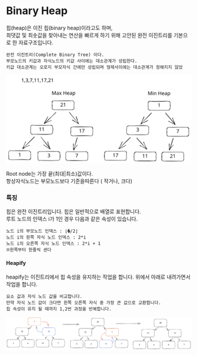 # Binary Heap

힙(heap)은 이진 힙(binary heap)이라고도 하며, \
최댓값 및 최솟값을 찾아내는 연산을 빠르게 하기 위해 고안된 완전 이진트리를 기본으로 한 자료구조입니다.

```
완전 이진트리(Complete Binary Tree) 이다.
부모노드의 키값과 자식노드의 키값 사이에는 대소관계가 성립한다.
키값 대소관계는 오로지 부모자식 간에만 성립되며 형제사이에는 대소관계가 정해지지 않았
```

<img src="../../.gitbook/assets/file.excalidraw (2).svg" alt="" class="gitbook-drawing">

Root node는 가장 끝(최대|최소)값이다.\
항상자식노드는 부모노드보다 기준을따른다 ( 작거나, 크다)

### 특징

힙은 완전 이진트리입니다. 힙은 일반적으로 배열로 표현합니다.\
루트 노드의 인덱스 i가 1인 경우 다음과 같은 속성이 있습니다.

```
노드 i의 부모노드 인덱스 : ⌊�/2⌋
노드 i의 왼쪽 자식 노드 인덱스 : 2*i
노드 i의 오른쪽 자식 노드 인덱스 : 2*i + 1
※왼쪽부터 한줄씩 센다
```

#### Heapify

heapify는 이진트리에서 힙 속성을 유지하는 작업을 합니다. 위에서 아래로 내려가면서 작업을 합니다.

```
요소 값과 자식 노드 값을 비교합니다.
만약 자식 노드 값이 크다면 왼쪽 오른쪽 자식 중 가장 큰 값으로 교환합니다.
힙 속성이 유지 될 때까지 1,2번 과정을 반복합니다.
```

<img src="../../.gitbook/assets/file.excalidraw.svg" alt="" class="gitbook-drawing">

